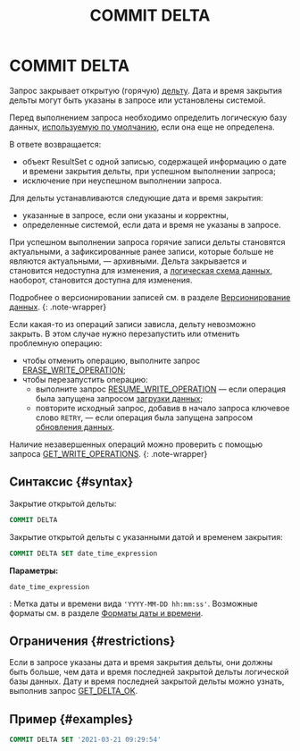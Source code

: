 ﻿---
layout: default
title: COMMIT DELTA
nav_order: 11
parent: Запросы SQL+
grand_parent: Справочная информация
has_children: false
has_toc: false
---

# COMMIT DELTA

Запрос закрывает открытую (горячую) [дельту](../../../overview/main_concepts/delta/delta.md). 
Дата и время закрытия дельты могут быть указаны в запросе или установлены системой.

Перед выполнением запроса необходимо определить логическую базу данных, 
[используемую по умолчанию](../../../working_with_system/other_features/default_db_set-up/default_db_set-up.md), 
если она еще не определена.

В ответе возвращается:
* объект ResultSet c одной записью, содержащей информацию о дате и времени закрытия дельты, 
  при успешном выполнении запроса;
* исключение при неуспешном выполнении запроса.

Для дельты устанавливаются следующие дата и время закрытия:
* указанные в запросе, если они указаны и корректны,
* определенные системой, если дата и время не указаны в запросе.

При успешном выполнении запроса горячие записи дельты становятся актуальными, 
а зафиксированные ранее записи, которые больше не являются актуальными, — архивными. 
Дельта закрывается и становится недоступна для изменения, а [логическая схема данных](../../../overview/main_concepts/logical_schema/logical_schema.md), 
наоборот, становится доступна для изменения. 

Подробнее о версионировании записей см. в разделе [Версионирование данных](../../../working_with_system/data_upload/data_versioning/data_versioning.md).
{: .note-wrapper}

Если какая-то из операций записи зависла, дельту невозможно закрыть. В этом случае нужно перезапустить или отменить 
проблемную операцию:
* чтобы отменить операцию, выполните запрос [ERASE_WRITE_OPERATION](../ERASE_WRITE_OPERATION/ERASE_WRITE_OPERATION.md);
* чтобы перезапустить операцию:
  * выполните запрос [RESUME_WRITE_OPERATION](../RESUME_WRITE_OPERATION/RESUME_WRITE_OPERATION.md) — если операция была 
    запущена запросом [загрузки данных](../../../working_with_system/data_upload/data_upload.md); 
  * повторите исходный запрос, добавив в начало запроса ключевое слово `RETRY`, — если операция была запущена запросом 
    [обновления данных](../../../working_with_system/data_update/data_update.md).

Наличие незавершенных операций можно проверить с помощью запроса 
[GET_WRITE_OPERATIONS](../GET_WRITE_OPERATIONS/GET_WRITE_OPERATIONS.md).
{: .note-wrapper}

## Синтаксис {#syntax}

Закрытие открытой дельты:
```sql
COMMIT DELTA
```

Закрытие открытой дельты с указанными датой и временем закрытия:
```sql
COMMIT DELTA SET date_time_expression
```

**Параметры:**

`date_time_expression`

: Метка даты и времени вида `'YYYY-MM-DD hh:mm:ss'`. Возможные форматы см. в разделе
  [Форматы даты и времени](../../timestamp_formats/timestamp_formats.md).

## Ограничения {#restrictions}

Если в запросе указаны дата и время закрытия дельты, они должны быть больше, чем дата и время последней 
закрытой дельты логической базы данных. Дату и время последней закрытой дельты можно узнать, выполнив запрос 
[GET_DELTA_OK](../GET_DELTA_OK/GET_DELTA_OK.md).

## Пример {#examples}

```sql
COMMIT DELTA SET '2021-03-21 09:29:54'
```
